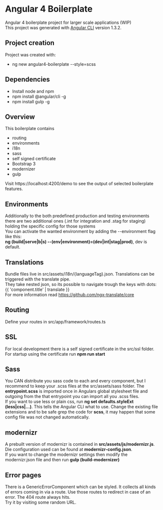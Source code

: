 # Angular 4 Boilerplate

Angular 4 boilerplate project for larger scale applications (WIP)<br />
This project was generated with [Angular CLI](https://github.com/angular/angular-cli) version 1.3.2.

## Project creation
Project was created with:
* ng new angular4-boilerplate --style=scss

## Dependencies
* Install node and npm
* npm install @angular/cli -g
* npm install gulp -g

## Overview
This boilerplate contains
* routing
* environments
* i18n
* sass
* self signed certificate 
* Bootstrap 3
* modernizer
* gulp

Visit https://localhost:4200/demo to see the output of selected boilerplate features.

## Environments
Additionally to the both predefined production and testing environments there are two additional ones (.int for integration and .stag for staging) holding the specific config for those systems<br />
You can activate the wanted environment by adding the --environment flag like this: <br /> 
**ng (build|serve|b|s) --(env|environment)=(dev|int|stag|prod)**, dev is default.
 
## Translations
Bundle files live in src/assets/i18n/{languageTag}.json. Translations can be triggered with the translate pipe.<br />
They take nested json, so its possible to navigate trough the keys with dots: {{ 'component.title' | translate }}<br />
For more information read https://github.com/ngx-translate/core<br />

## Routing
Define your routes in src/app/framework/routes.ts

## SSL
For local development there is a self signed certificate in the src/ssl folder. For startup using the certificate run **npm run start**

## Sass
You CAN distribute you sass code to each and every component, but I recommend to keep your .scss files at the src/assets/sass folder. The **entrypoint.scss** is imported once in Angulars global stylesheet file and outgoing from the that entrypoint you can import all you .scss files. <br />
If you want to use less or plain css, run **ng set defaults.styleExt (less|css|...)**. This tells the Angular CLI what to use. Change the existing file extensions and to be safe grep the code for **scss**, it may happen that some config file was not changed automatically.

## modernizr
A prebuilt version of modernizr is contained in **src/assets/js/modernizr.js**. Die configuration used can be found at **modernizr-config.json**.<br />
If you want to change the modernizr settings then modify the modernizr.json file and then run **gulp (build-modernizer)**

## Error pages
There is a GenericErrorComponent which can be styled. It collects all kinds of errors coming in via a route. Use those routes to redirect in case of an error. The 404 route always hits. <br />
Try it by visiting some random URL.
